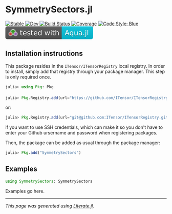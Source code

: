 # SymmetrySectors.jl

[![Stable](https://img.shields.io/badge/docs-stable-blue.svg)](https://ITensor.github.io/SymmetrySectors.jl/stable/)
[![Dev](https://img.shields.io/badge/docs-dev-blue.svg)](https://ITensor.github.io/SymmetrySectors.jl/dev/)
[![Build Status](https://github.com/ITensor/SymmetrySectors.jl/actions/workflows/Tests.yml/badge.svg?branch=main)](https://github.com/ITensor/SymmetrySectors.jl/actions/workflows/Tests.yml?query=branch%3Amain)
[![Coverage](https://codecov.io/gh/ITensor/SymmetrySectors.jl/branch/main/graph/badge.svg)](https://codecov.io/gh/ITensor/SymmetrySectors.jl)
[![Code Style: Blue](https://img.shields.io/badge/code%20style-blue-4495d1.svg)](https://github.com/invenia/BlueStyle)
[![Aqua](https://raw.githubusercontent.com/JuliaTesting/Aqua.jl/master/badge.svg)](https://github.com/JuliaTesting/Aqua.jl)

## Installation instructions

This package resides in the `ITensor/ITensorRegistry` local registry.
In order to install, simply add that registry through your package manager.
This step is only required once.
```julia
julia> using Pkg: Pkg

julia> Pkg.Registry.add(url="https://github.com/ITensor/ITensorRegistry")
```
or:
```julia
julia> Pkg.Registry.add(url="git@github.com:ITensor/ITensorRegistry.git")
```
if you want to use SSH credentials, which can make it so you don't have to enter your Github ursername and password when registering packages.

Then, the package can be added as usual through the package manager:

```julia
julia> Pkg.add("SymmetrySectors")
```

## Examples

````julia
using SymmetrySectors: SymmetrySectors
````

Examples go here.

---

*This page was generated using [Literate.jl](https://github.com/fredrikekre/Literate.jl).*

